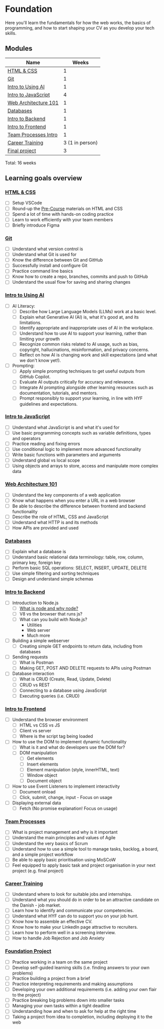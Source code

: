 # Foundation

Here you'll learn the fundamentals for how the web works, the basics of programming, and how to start shaping your CV as you develop your tech skills.

## Modules

| Name                                                     | Weeks           |
| -------------------------------------------------------- | --------------- |
| [HTML & CSS](./html-and-css/README.md)                   | 1               |
| [Git](./git)                                             | 1               |
| [Intro to Using AI](./intro-to-using-ai/README.md)       | 1               |
| [Intro to JavaScript](./intro-to-javascript/README.md)   | 4               |
| [Web Architecture 101](./web-architecture-101/README.md) | 1               |
| [Databases](./databases/README.md)                       | 1               |
| [Intro to Backend](./intro-to-backend/README.md)         | 1               |
| [Intro to Frontend](./intro-to-frontend/README.md)       | 1               |
| [Team Processes Intro](./team-processes-intro/README.md) | 1               |
| [Career Training](./career-training/README.md)           | 3 (1 in person) |
| [Final project](./final-project/README.md)               | 3               |

Total: 16 weeks

## Learning goals overview

<!-- This summary can be automatically generated by running "npm run generate:learninggoals and pasted here -->

### [HTML & CSS](/courses/foundation/html-and-css)

- [ ] Setup VSCode
- [ ] Round-up the [Pre-Course](/courses/pre-course/README.md) materials on HTML and CSS
- [ ] Spend a lot of time with hands-on coding practice
- [ ] Learn to work efficiently with your team members
- [ ] Briefly introduce Figma

### [Git](/courses/foundation/git)

- [ ] Understand what version control is
- [ ] Understand what Git is used for
- [ ] Know the difference between Git and GitHub
- [ ] Successfully install and configure Git
- [ ] Practice command line basics
- [ ] Know how to create a repo, branches, commits and push to GitHub
- [ ] Understand the usual flow for saving and sharing changes

### [Intro to Using AI](/courses/foundation/intro-to-using-ai)

- [ ] AI Literacy:
  - [ ] Describe how Large Language Models (LLMs) work at a basic level.
  - [ ] Explain what Generative AI (AI) is, what it's good at, and its limitations.
  - [ ] Identify appropriate and inappropriate uses of AI in the workplace.
  - [ ] Understand how to use AI to support your learning, rather than limiting your growth
  - [ ] Recognize common risks related to AI usage, such as bias, copyright, hallucinations, misinformation, and privacy concerns.
  - [ ] Reflect on how AI is changing work and skill expectations (and what we don't know yet!).
- [ ] Prompting:
  - [ ] Apply simple prompting techniques to get useful outputs from GitHub Copilot.
  - [ ] Evaluate AI outputs critically for accuracy and relevance.
  - [ ] Integrate AI prompting alongside other learning resources such as documentation, tutorials, and mentors.
  - [ ] Prompt responsibly to support your learning, in line with HYF guidelines and expectations.

### [Intro to JavaScript](/courses/foundation/intro-to-javascript)

- [ ] Understand what JavaScript is and what it's used for
- [ ] Use basic programming concepts such as variable definitions, types and operators
- [ ] Practice reading and fixing errors
- [ ] Use conditional logic to implement more advanced functionality
- [ ] Write basic functions with parameters and arguments
- [ ] Understand global vs local scope
- [ ] Using objects and arrays to store, access and manipulate more complex data

### [Web Architecture 101](/courses/foundation/web-architecture-101)

- [ ] Understand the key components of a web application
- [ ] Know what happens when you enter a URL in a web browser
- [ ] Be able to describe the difference between frontend and backend functionality
- [ ] Describe the role of HTML, CSS and JavaScript
- [ ] Understand what HTTP is and its methods
- [ ] How APIs are provided and used

### [Databases](/courses/foundation/databases)

- [ ] Explain what a database is
- [ ] Understand basic relational data terminology: table, row, column, primary key, foreign key
- [ ] Perform basic SQL operations: SELECT, INSERT, UPDATE, DELETE
- [ ] Use simple filtering and sorting techniques
- [ ] Design and understand simple schemas

### [Intro to Backend](/courses/foundation/intro-to-backend)

- [ ] Introduction to Node.js
  - [ ] [What is node and why node?](https://www.youtube.com/watch?v=pU9Q6oiQNd0)
  - [ ] V8 vs the browser that runs js?
  - [ ] What can you build with Node.js?
    - Utilities
    - Web server
    - Much more
- [ ] Building a simple webserver
  - [ ] Creating simple GET endpoints to return data, including from databases
- [ ] Sending requests
  - [ ] What is Postman
  - [ ] Making GET, POST AND DELETE requests to APIs using Postman
- [ ] Database interaction
  - [ ] What is CRUD (Create, Read, Update, Delete)
  - [ ] CRUD vs REST
  - [ ] Connecting to a database using JavaScript
  - [ ] Executing queries (i.e. CRUD)

### [Intro to Frontend](/courses/foundation/intro-to-frontend)

- [ ] Understand the browser environment
  - [ ] HTML vs CSS vs JS
  - [ ] Client vs server
  - [ ] Where is the script tag being loaded
- [ ] How to use the DOM to implement dynamic functionality
  - [ ] What is it and what do developers use the DOM for?
  - [ ] DOM manipulation
    - [ ] Get elements
    - [ ] Insert elements
    - [ ] Element manipulation (style, innerHTML, text)
    - [ ] Window object
    - [ ] Document object
- [ ] How to use Event Listeners to implement interactivity
  - [ ] Document onload
  - [ ] Click, submit, change, input - Focus on usage
- [ ] Displaying external data
  - [ ] Fetch (No promise explanation! Focus on usage)

### [Team Processes](/courses/foundation/team-processes-intro)

- [ ] What is project management and why is it important
- [ ] Understand the main principles and values of Agile
- [ ] Understand the very basics of Scrum
- [ ] Understand how to use a simple tool to manage tasks, backlog, a board, and a simple project workflow
- [ ] Be able to apply basic prioritisation using MoSCoW
- [ ] Feel equipped to apply basic task and project organisation in your next project (e.g. final project)

### [Career Training](/courses/foundation/career-training)

- [ ] Understand where to look for suitable jobs and internships.
- [ ] Understand what you should do in order to be an attractive candidate on the Danish - job market.
- [ ] Learn how to identify and communicate your competencies.
- [ ] Understand what HYF can do to support you on your job hunt.
- [ ] Know how to assemble an effective CV.
- [ ] Know how to make your LinkedIn page attractive to recruiters.
- [ ] Learn how to perform well in a screening interview.
- [ ] How to handle Job Rejection and Job Anxiety

### [Foundation Project](/courses/foundation/final-project)

- [ ] Practice working in a team on the same project
- [ ] Develop self-guided learning skills (i.e. finding answers to your own problems)
- [ ] Practice building a project from a brief
- [ ] Practice interpreting requirements and making assumptions
- [ ] Developing your own additional requirements (i.e. adding your own flair to the project)
- [ ] Practice breaking big problems down into smaller tasks
- [ ] Managing your own tasks within a tight deadline
- [ ] Understanding how and when to ask for help at the right time
- [ ] Taking a project from idea to completion, including deploying it to the web
